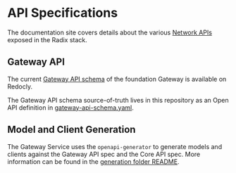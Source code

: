 # API Specifications

The documentation site covers details about the various [Network APIs](https://docs.radixdlt.com/docs/network-apis) exposed in the Radix stack.

## Gateway API

The current [Gateway API schema](https://radix-babylon-gateway-api.redoc.ly/) of the foundation Gateway is available on Redocly.

The Gateway API schema source-of-truth lives in this repository as an Open API definition in [gateway-api-schema.yaml](../src/RadixDlt.NetworkGateway.GatewayApi/gateway-api-schema.yaml).

## Model and Client Generation

The Gateway Service uses the `openapi-generator` to generate models and clients against the Gateway API spec and the Core API spec. More information can be found in the [generation folder README](../generation).
